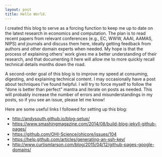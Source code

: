 ```yaml
---
layout: post
title: Hello World.
---
```


I created this blog to serve as a forcing function to keep me up to date on the latest research in economics and computation. The plan is to read recent papers from relevant conferences (e.g., EC, WWW, AAAI, AAMAS, NIPS) and journals and discuss them here, ideally getting feedback from authors and other domain experts when needed. My hope is that the process of explaining others’ work gives me a better understanding of their research, and that documenting it here will allow me to more quickly recall technical details months down the road.

A second-order goal of this blog is to improve my speed at consuming, digesting, and explaining technical content. I may occasionally have a post about techniques I’ve found helpful. I will try to force myself to follow the “done is better than perfect” mantra and iterate on posts as needed. This will probably increase the number of errors and misunderstandings in my posts, so if you see an issue, please let me know!

Here are some useful links I followed for setting up this blog:

* http://andysouth.github.io/blog-setup/
* https://www.smashingmagazine.com/2014/08/build-blog-jekyll-github-pages/
* https://github.com/OHI-Science/ohicore/issues/104
* https://help.github.com/articles/generating-an-ssh-key/
* http://www.curtismlarson.com/blog/2015/04/12/github-pages-google-domains/